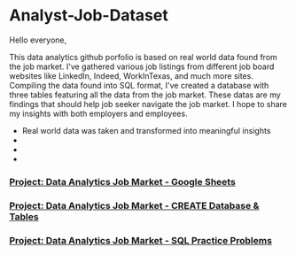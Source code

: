# Analyst-Job-Dataset

Hello everyone,

This data analytics github porfolio is based on real world data found from the job market. I've gathered various job listings from different job board websites like LinkedIn, Indeed, WorkInTexas, and much more sites. Compiling the data found into SQL format, I've created a database with three tables featuring all the data from the job market. These datas are my findings that should help job seeker navigate the job market. I hope to share my insights with both employers and employees. 

* Real world data was taken and transformed into meaningful insights
* 
* 
* 

### [Project: Data Analytics Job Market - Google Sheets](https://docs.google.com/spreadsheets/d/1p8cdtake38t07ErRhz5fYOtItuZ23IgeSD8Sdozfn34/edit?gid=0#gid=0)

### [Project: Data Analytics Job Market - CREATE Database & Tables](https://github.com/vovo007/SQL-Analytics-Job-Market-Dataset/blob/main/Create_Database%26Table)

### [Project: Data Analytics Job Market - SQL Practice Problems](https://github.com/vovo007/SQL-Analytics-Job-Market-Dataset/blob/main/Query_Challenger)


